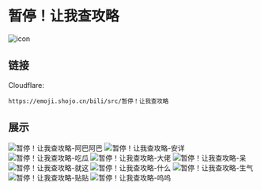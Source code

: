 # 暂停！让我查攻略
![icon](https://emoji.shojo.cn/bili/src/暂停！让我查攻略/icon.png)
## 链接
Cloudflare:
```
https://emoji.shojo.cn/bili/src/暂停！让我查攻略
```
## 展示
![暂停！让我查攻略-阿巴阿巴](https://emoji.shojo.cn/bili/src/暂停！让我查攻略/暂停！让我查攻略-阿巴阿巴.png)
![暂停！让我查攻略-安详](https://emoji.shojo.cn/bili/src/暂停！让我查攻略/暂停！让我查攻略-安详.png)
![暂停！让我查攻略-吃瓜](https://emoji.shojo.cn/bili/src/暂停！让我查攻略/暂停！让我查攻略-吃瓜.png)
![暂停！让我查攻略-大佬](https://emoji.shojo.cn/bili/src/暂停！让我查攻略/暂停！让我查攻略-大佬.png)
![暂停！让我查攻略-呆](https://emoji.shojo.cn/bili/src/暂停！让我查攻略/暂停！让我查攻略-呆.png)
![暂停！让我查攻略-就这](https://emoji.shojo.cn/bili/src/暂停！让我查攻略/暂停！让我查攻略-就这.png)
![暂停！让我查攻略-什么](https://emoji.shojo.cn/bili/src/暂停！让我查攻略/暂停！让我查攻略-什么.png)
![暂停！让我查攻略-生气](https://emoji.shojo.cn/bili/src/暂停！让我查攻略/暂停！让我查攻略-生气.png)
![暂停！让我查攻略-贴贴](https://emoji.shojo.cn/bili/src/暂停！让我查攻略/暂停！让我查攻略-贴贴.png)
![暂停！让我查攻略-呜呜](https://emoji.shojo.cn/bili/src/暂停！让我查攻略/暂停！让我查攻略-呜呜.png)
